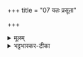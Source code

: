 +++
title = "07 यतः प्रसूता"

+++


<details><summary>मूलम्</summary>

यतः॑ प्रसू॒ता ज॒गतः॑ प्रसूती॒  
तोये॑न जी॒वान् व्यस॑सर्ज॒ भूम्या॑म् ।  
यद् ओष॑धीभिः पु॒रुषा॑न् प॒शूँश्च॒  
विवे॑श भू॒तानि॑ चराच॒राणि॑ ॥
</details>

<details><summary>भट्टभास्कर-टीका</summary>

4यतः यस्मात् कारणाज् जगतः प्रसूती त्रिगुणात्मिका प्रकृतिः प्रसूता उत्पन्ना । छान्दसं दीर्घत्वम् । किञ्च - यद्वस्तु तोयेन उपलक्षितत्वात् तोयादिभूतैः पञ्चभिर् जीवान् व्यससर्ज विसृजत्य् उत्पादयति । अकारोपजनश्छान्दसः । लिटि वा अडागमः । भूम्यां तत्तद्भूमिकासु । यद्वा - एकमिदं वाक्यम् । यस्मात् प्रसूता जगतः प्रसूतिस् तोयादिभिस्सह शुक्लेन वा सहकारिणा जीवानुत्पादयति । किञ्च - यद्वस्तु भूतानि विकारद्रव्याणि चराचराणि जङ्गमानि स्थावराणि च पुरुषान् पशूंश्च प्रदर्शनार्थत्वाद् एवम्प्रकारांश्चेतनान् विवेश सृष्ट्वा प्रविवेश ओषधीभिः सहितान् प्रदर्शनार्थत्वात् सर्वाण्यचेतनानि ॥  
</details>



